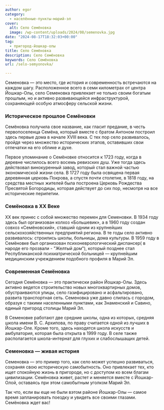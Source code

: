 ```yaml
---
author: egor
category:
  - населённые-пункты-марий-эл
cover:
  alt: Село Семёновка
  image: /wp-content/uploads/2024/08/semenovka.jpg
date: "2024-08-17T18:32:03+00:00"
tag:
  - пригород-йошкар-олы
title: Село Семёновка
description: Село Семёновка
keywords: Село Семёновка
url: /selo-semyonovka/

---
```

Семеновка — это место, где история и современность встречаются на каждом шагу. Расположенное всего в семи километрах от центра Йошкар-Олы, село Семеновка привлекает не только своим богатым прошлым, но и активно развивающейся инфраструктурой, сохраняющей особую атмосферу сельской жизни.

### Историческое прошлое Семёновки

Семёновка получила свое название, как гласит предание, в честь первопоселенца Семёна, который вместе с братом Антоном построил здесь первые дома в начале XVIII века. С тех пор село развивалось, пройдя через множество исторических этапов, оставивших свои отпечатки на его облике и духе.

Первое упоминание о Семёновке относится к 1723 году, когда в деревне числилось всего восемь ревизских душ. Уже тогда здесь действовал винокуренный завод, который стал важной частью экономической жизни села. В 1727 году была освящена первая деревянная церковь Покрова, а спустя почти столетие, в 1818 году, на средства местных жителей была построена Церковь Рождества Пресвятой Богородицы, которая действует до сих пор, несмотря на все исторические перипетии.

### Семёновка в XX Веке

XX век принес с собой множество перемен для Семеновки. В 1934 году здесь был организован колхоз «Большевик», а в 1960 году создан совхоз «Семёновский», ставший одним из крупнейших сельскохозяйственных предприятий региона. В те годы село активно развивалось: строились школы, больницы, дома культуры. В 1959 году в Семёновке был организован психоневрологический диспансер( в народе его прозвали - "Желтый дом"), который позднее стал Республиканской психиатрической больницей — крупнейшим медицинским учреждением подобного профиля в Марий Эл.

### Современная Семёновка

Сегодня Семёновка — это практически район Йошкар-Олы. Здесь активно ведется строительство новых многоквартирных домов, обустраиваются улицы, село газифицировано и асфальтировано, развита транспортная сеть. Семеновка уже давно слилась с городом, образуя с такими населенными пунктами, как Знаменский и Савино, единый пригород столицы Марий Эл.

В Семеновке работают две средние школы, одна из которых, средняя школа имени В. С. Архипова, по праву считается одной из лучших в Йошкар-Оле. Кроме того, здесь находятся школа искусств и амбулатория, которая была открыта в 1999 году. В селе также располагается школа-интернат для глухих и слабослышащих детей.

### Семеновка — живая история

Семеновка — это пример того, как село может успешно развиваться, сохраняя свою историческую самобытность. Оно привлекает тех, кто ищет спокойную жизнь в пригороде, но с доступом ко всем благам цивилизации. Семёновка живет, растет и меняется вместе с Йошкар-Олой, оставаясь при этом самобытным уголком Марий Эл.

Так что, если вы еще не были вэтом районе Йошкар-Олы — самое время запланировать поездку и увидеть все своими глазами. Семёновка ждет вас!
